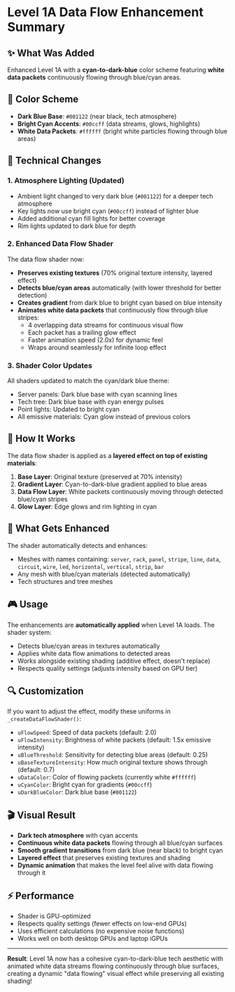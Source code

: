 # Level 1A Data Flow Enhancement Summary

## ✨ What Was Added

Enhanced Level 1A with a **cyan-to-dark-blue** color scheme featuring **white data packets** continuously flowing through blue/cyan areas.

## 🎨 Color Scheme

- **Dark Blue Base**: `#001122` (near black, tech atmosphere)
- **Bright Cyan Accents**: `#00ccff` (data streams, glows, highlights)
- **White Data Packets**: `#ffffff` (bright white particles flowing through blue areas)

## 🔧 Technical Changes

### 1. **Atmosphere Lighting** (Updated)
- Ambient light changed to very dark blue (`#001122`) for a deeper tech atmosphere
- Key lights now use bright cyan (`#00ccff`) instead of lighter blue
- Added additional cyan fill lights for better coverage
- Rim lights updated to dark blue for depth

### 2. **Enhanced Data Flow Shader**
The data flow shader now:
- **Preserves existing textures** (70% original texture intensity, layered effect)
- **Detects blue/cyan areas** automatically (with lower threshold for better detection)
- **Creates gradient** from dark blue to bright cyan based on blue intensity
- **Animates white data packets** that continuously flow through blue stripes:
  - 4 overlapping data streams for continuous visual flow
  - Each packet has a trailing glow effect
  - Faster animation speed (2.0x) for dynamic feel
  - Wraps around seamlessly for infinite loop effect

### 3. **Shader Color Updates**
All shaders updated to match the cyan/dark blue theme:
- Server panels: Dark blue base with cyan scanning lines
- Tech tree: Dark blue base with cyan energy pulses
- Point lights: Updated to bright cyan
- All emissive materials: Cyan glow instead of previous colors

## 🎯 How It Works

The data flow shader is applied as a **layered effect on top of existing materials**:

1. **Base Layer**: Original texture (preserved at 70% intensity)
2. **Gradient Layer**: Cyan-to-dark-blue gradient applied to blue areas
3. **Data Flow Layer**: White packets continuously moving through detected blue/cyan stripes
4. **Glow Layer**: Edge glows and rim lighting in cyan

## 📍 What Gets Enhanced

The shader automatically detects and enhances:
- Meshes with names containing: `server`, `rack`, `panel`, `stripe`, `line`, `data`, `circuit`, `wire`, `led`, `horizontal`, `vertical`, `strip`, `bar`
- Any mesh with blue/cyan materials (detected automatically)
- Tech structures and tree meshes

## 🎮 Usage

The enhancements are **automatically applied** when Level 1A loads. The shader system:

- Detects blue/cyan areas in textures automatically
- Applies white data flow animations to detected areas
- Works alongside existing shading (additive effect, doesn't replace)
- Respects quality settings (adjusts intensity based on GPU tier)

## 🔍 Customization

If you want to adjust the effect, modify these uniforms in `_createDataFlowShader()`:

- `uFlowSpeed`: Speed of data packets (default: 2.0)
- `uFlowIntensity`: Brightness of white packets (default: 1.5x emissive intensity)
- `uBlueThreshold`: Sensitivity for detecting blue areas (default: 0.25)
- `uBaseTextureIntensity`: How much original texture shows through (default: 0.7)
- `uDataColor`: Color of flowing packets (currently white `#ffffff`)
- `uCyanColor`: Bright cyan for gradients (`#00ccff`)
- `uDarkBlueColor`: Dark blue base (`#001122`)

## 🎬 Visual Result

- **Dark tech atmosphere** with cyan accents
- **Continuous white data packets** flowing through all blue/cyan surfaces
- **Smooth gradient transitions** from dark blue (near black) to bright cyan
- **Layered effect** that preserves existing textures and shading
- **Dynamic animation** that makes the level feel alive with data flowing through it

## ⚡ Performance

- Shader is GPU-optimized
- Respects quality settings (fewer effects on low-end GPUs)
- Uses efficient calculations (no expensive noise functions)
- Works well on both desktop GPUs and laptop iGPUs

---

**Result**: Level 1A now has a cohesive cyan-to-dark-blue tech aesthetic with animated white data streams flowing continuously through blue surfaces, creating a dynamic "data flowing" visual effect while preserving all existing shading!

